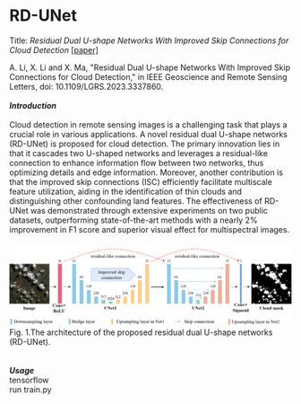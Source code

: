 # RD-UNet
Title: *Residual Dual U-shape Networks With Improved Skip Connections for Cloud Detection* [[paper]](https://ieeexplore.ieee.org/document/10335738/)<br>

A. Li, X. Li and X. Ma, "Residual Dual U-shape Networks With Improved Skip Connections for Cloud Detection," in IEEE Geoscience and Remote Sensing Letters, doi: 10.1109/LGRS.2023.3337860.
<br>
<br>
***Introduction***<br>
<br>
Cloud detection in remote sensing images is a challenging task that plays a crucial role in various applications. A novel residual dual U-shape networks (RD-UNet) is proposed for cloud detection. The primary innovation lies in that it cascades two U-shaped networks and leverages a residual-like connection to enhance information flow between two networks, thus optimizing details and edge information. Moreover, another contribution is that the improved skip connections (ISC) efficiently facilitate multiscale feature utilization, aiding in the identification of thin clouds and distinguishing other confounding land features. The effectiveness of RD-UNet was demonstrated through extensive experiments on two public datasets, outperforming state-of-the-art methods with a nearly 2% improvement in F1 score and superior visual effect for multispectral images.
<br>
<br>
![image](https://github.com/lixinghua5540/RD-UNet/blob/master/RD-UNet/images/Fig.%201.png)
<br>Fig. 1.The architecture of the proposed residual dual U-shape networks (RD-UNet).<br>
<br>
<br>
***Usage***
<br>
tensorflow<br>
run train.py
